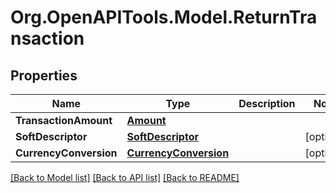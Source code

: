 # Org.OpenAPITools.Model.ReturnTransaction
## Properties

Name | Type | Description | Notes
------------ | ------------- | ------------- | -------------
**TransactionAmount** | [**Amount**](Amount.md) |  | 
**SoftDescriptor** | [**SoftDescriptor**](SoftDescriptor.md) |  | [optional] 
**CurrencyConversion** | [**CurrencyConversion**](CurrencyConversion.md) |  | [optional] 

[[Back to Model list]](../README.md#documentation-for-models) [[Back to API list]](../README.md#documentation-for-api-endpoints) [[Back to README]](../README.md)

